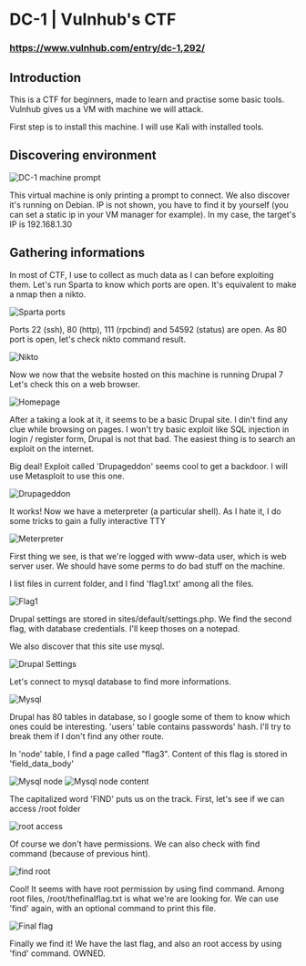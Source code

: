 DC-1 | Vulnhub's CTF
====================

### https://www.vulnhub.com/entry/dc-1,292/

## Introduction

This is a CTF for beginners, made to learn and practise some basic tools.
Vulnhub gives us a VM with machine we will attack.

First step is to install this machine.
I will use Kali with installed tools.

## Discovering environment

![DC-1 machine prompt](screenshots/1.jpg)

This virtual machine is only printing a prompt to connect. We also discover it's running on Debian.
IP is not shown, you have to find it by yourself (you can set a static ip in your VM manager for example).
In my case, the target's IP is 192.168.1.30

## Gathering informations

In most of CTF, I use to collect as much data as I can before exploiting them.
Let's run Sparta to know which ports are open. It's equivalent to make a nmap then a nikto.

![Sparta ports](screenshots/2.jpg)

Ports 22 (ssh), 80 (http), 111 (rpcbind) and 54592 (status) are open.
As 80 port is open, let's check nikto command result.

![Nikto](screenshots/3.jpg)

Now we now that the website hosted on this machine is running Drupal 7
Let's check this on a web browser.

![Homepage](screenshots/4.jpg)

After a taking a look at it, it seems to be a basic Drupal site. I din't find any clue while browsing on pages. I won't try basic exploit like SQL injection in login / register form, Drupal is not that bad. The easiest thing is to search an exploit on the internet.

Big deal! Exploit called 'Drupageddon' seems cool to get a backdoor. I will use Metasploit to use this one.

![Drupageddon](screenshots/5.jpg)

It works! Now we have a meterpreter (a particular shell). As I hate it, I do some tricks to gain a fully interactive TTY

![Meterpreter](screenshots/6.jpg)

First thing we see, is that we're logged with www-data user, which is web server user. We should have some perms to do bad stuff on the machine.

I list files in current folder, and I find 'flag1.txt' among all the files.

![Flag1](screenshots/7.jpg)

Drupal settings are stored in sites/default/settings.php. We find the second flag, with database credentials. I'll keep thoses on a notepad.

We also discover that this site use mysql.

![Drupal Settings](screenshots/8.jpg)

Let's connect to mysql database to find more informations.

![Mysql](sreenshots/9.jpg)

Drupal has 80 tables in database, so I google some of them to know which ones could be interesting. 'users' table contains passwords' hash. I'll try to break them if I don't find any other route.

In 'node' table, I find a page called "flag3". Content of this flag is stored in 'field_data_body'

![Mysql node](screenshots/10.jpg)
![Mysql node content](screenshots/11.jpg)

The capitalized word 'FIND' puts us on the track.
First, let's see if we can access /root folder

![root access](screenshots/12.jpg)

Of course we don't have permissions. We can also check with find command (because of previous hint).

![find root](screenshots/13.jpg)

Cool! It seems with have root permission by using find command.
Among root files, /root/thefinalflag.txt is what we're are looking for.
We can use 'find' again, with an optional command to print this file.

![Final flag](screenshots/14.jpg)

Finally we find it! We have the last flag, and also an root access by using 'find' command.
OWNED.

 





